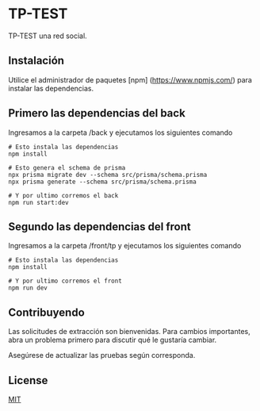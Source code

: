 # TP-TEST

TP-TEST una red social.

## Instalación

Utilice el administrador de paquetes [npm] (https://www.npmjs.com/) para instalar las dependencias.

## Primero las dependencias del back
Ingresamos a la carpeta /back y ejecutamos los siguientes comando
```prisma
# Esto instala las dependencias
npm install

# Esto genera el schema de prisma
npx prisma migrate dev --schema src/prisma/schema.prisma
npx prisma generate --schema src/prisma/schema.prisma

# Y por ultimo corremos el back
npm run start:dev
```

## Segundo las dependencias del front
Ingresamos a la carpeta /front/tp y ejecutamos los siguientes comando
```prisma
# Esto instala las dependencias
npm install

# Y por ultimo corremos el front
npm run dev
```

## Contribuyendo

Las solicitudes de extracción son bienvenidas. Para cambios importantes, abra un problema primero para discutir qué le gustaría cambiar.

Asegúrese de actualizar las pruebas según corresponda.

## License
[MIT](https://choosealicense.com/licenses/mit/)